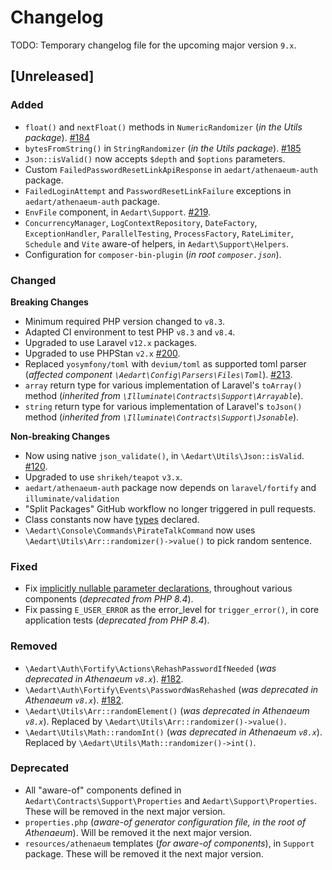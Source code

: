 # Changelog

TODO: Temporary changelog file for the upcoming major version `9.x`.

## [Unreleased]

### Added

* `float()` and `nextFloat()` methods in `NumericRandomizer` (_in the Utils package_). [#184](https://github.com/aedart/athenaeum/issues/184)
* `bytesFromString()` in `StringRandomizer` (_in the Utils package_). [#185](https://github.com/aedart/athenaeum/issues/185)
* `Json::isValid()` now accepts `$depth` and `$options` parameters.
* Custom `FailedPasswordResetLinkApiResponse` in `aedart/athenaeum-auth` package.
* `FailedLoginAttempt` and `PasswordResetLinkFailure` exceptions in `aedart/athenaeum-auth` package.
* `EnvFile` component, in `Aedart\Support`. [#219](https://github.com/aedart/athenaeum/issues/219).
* `ConcurrencyManager`, `LogContextRepository`, `DateFactory`, `ExceptionHandler`, `ParallelTesting`, `ProcessFactory`, `RateLimiter`, `Schedule` and `Vite` aware-of helpers, in `Aedart\Support\Helpers`.
* Configuration for `composer-bin-plugin` (_in root `composer.json`_).

### Changed

**Breaking Changes**

* Minimum required PHP version changed to `v8.3`.
* Adapted CI environment to test PHP `v8.3` and `v8.4`.
* Upgraded to use Laravel `v12.x` packages.
* Upgraded to use PHPStan `v2.x` [#200](https://github.com/aedart/athenaeum/issues/200).
* Replaced `yosymfony/toml` with `devium/toml` as supported toml parser (_affected component `\Aedart\Config\Parsers\Files\Toml`_). [#213](https://github.com/aedart/athenaeum/issues/213).
* `array` return type for various implementation of Laravel's `toArray()` method (_inherited from `\Illuminate\Contracts\Support\Arrayable`_).
* `string` return type for various implementation of Laravel's `toJson()` method (_inherited from `\Illuminate\Contracts\Support\Jsonable`_).

**Non-breaking Changes**

* Now using native `json_validate()`, in `\Aedart\Utils\Json::isValid`. [#120](https://github.com/aedart/athenaeum/issues/120).
* Upgraded to use `shrikeh/teapot` `v3.x`.
* `aedart/athenaeum-auth` package now depends on `laravel/fortify` and `illuminate/validation`
* "Split Packages" GitHub workflow no longer triggered in pull requests.
* Class constants now have [types](https://php.watch/versions/8.3/typed-constants) declared.
* `\Aedart\Console\Commands\PirateTalkCommand` now uses `\Aedart\Utils\Arr::randomizer()->value()` to pick random sentence.

### Fixed

* Fix [implicitly nullable parameter declarations](https://php.watch/versions/8.4/implicitly-marking-parameter-type-nullable-deprecated), throughout various components (_deprecated from PHP 8.4_).
* Fix passing `E_USER_ERROR` as the error_level for `trigger_error()`, in core application tests (_deprecated from PHP 8.4_).

### Removed

* `\Aedart\Auth\Fortify\Actions\RehashPasswordIfNeeded` (_was deprecated in Athenaeum `v8.x`_). [#182](https://github.com/aedart/athenaeum/issues/182).
* `\Aedart\Auth\Fortify\Events\PasswordWasRehashed` (_was deprecated in Athenaeum `v8.x`_). [#182](https://github.com/aedart/athenaeum/issues/182).
* `\Aedart\Utils\Arr::randomElement()` (_was deprecated in Athenaeum `v8.x`_). Replaced by `\Aedart\Utils\Arr::randomizer()->value()`.
* `\Aedart\Utils\Math::randomInt()` (_was deprecated in Athenaeum `v8.x`_). Replaced by `\Aedart\Utils\Math::randomizer()->int()`.

### Deprecated

* All "aware-of" components defined in `Aedart\Contracts\Support\Properties` and `Aedart\Support\Properties`. These will be removed in the next major version.
* `properties.php` (_aware-of generator configuration file, in the root of Athenaeum_). Will be removed it the next major version.
* `resources/athenaeum` templates (_for aware-of components_), in `Support` package. These will be removed it the next major version. 